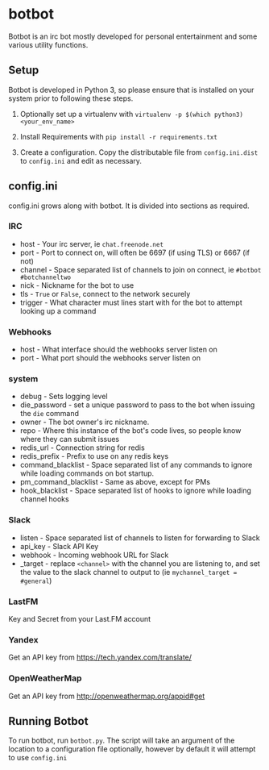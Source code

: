 # botbot
Botbot is an irc bot mostly developed for personal entertainment and some various utility functions.

## Setup
Botbot is developed in Python 3, so please ensure that is installed on your system prior to following these steps.

1. Optionally set up a virtualenv with 
    `virtualenv -p $(which python3) <your_env_name>`

2. Install Requirements with `pip install -r requirements.txt`

3. Create a configuration. Copy the distributable file from `config.ini.dist` to `config.ini` and edit as necessary.

## config.ini
config.ini grows along with botbot. It is divided into sections as required.
### IRC
* host - Your irc server, ie `chat.freenode.net`
* port - Port to connect on, will often be 6697 (if using TLS) or 6667 (if not)
* channel - Space separated list of channels to join on connect, ie `#botbot #botchanneltwo`
* nick - Nickname for the bot to use
* tls - `True` or `False`, connect to the network securely
* trigger - What character must lines start with for the bot to attempt looking up a command

### Webhooks
* host - What interface should the webhooks server listen on
* port - What port should the webhooks server listen on

### system
* debug - Sets logging level
* die_password - set a unique password to pass to the bot when issuing the `die` command
* owner - The bot owner's irc nickname.
* repo - Where this instance of the bot's code lives, so people know where they can submit issues
* redis_url - Connection string for redis
* redis_prefix - Prefix to use on any redis keys
* command_blacklist - Space separated list of any commands to ignore while loading commands on bot startup.
* pm_command_blacklist - Same as above, except for PMs
* hook_blacklist - Space separated list of hooks to ignore while loading channel hooks

### Slack
* listen - Space separated list of channels to listen for forwarding to Slack
* api_key - Slack API Key
* webhook - Incoming webhook URL for Slack
* <channel>_target - replace `<channel>` with the channel you are listening to, and set the value to the slack channel to output to (ie `mychannel_target = #general`)

### LastFM
Key and Secret from your Last.FM account

### Yandex
Get an API key from https://tech.yandex.com/translate/

### OpenWeatherMap
Get an API key from http://openweathermap.org/appid#get


## Running Botbot
To run botbot, run `botbot.py`. The script will take an argument of the location to a configuration file optionally, however by default it will attempt to use `config.ini`